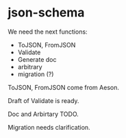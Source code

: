# json-schema

We need the next functions:
- ToJSON, FromJSON
- Validate
- Generate doc
- arbitrary
- migration (?)

ToJSON, FromJSON come from Aeson.

Draft of Validate is ready.

Doc and Arbirtary TODO.

Migration needs clarification.
